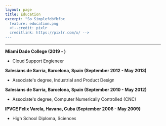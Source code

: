 ```yaml
---
layout: page
title: Education
excerpt: "So Simplefdbfbfbc
  feature: education.png 
  <!--credit: pixlr
  creditlink: https://pixlr.com/x/ -->
---
```


<!--Looking for a simple, responsive, theme for your Jekyll powered blog? Well look no further. Here be **So Simple Theme**, the follow up to [**Minimal Mistakes**](http://mmistakes.github.io/minimal-mistakes) --- by designer slash illustrator [Michael Rose](http://mademistakes.com).-->

<hr/>


  
**Miami Dade College (2019 - )**
   
   * Cloud Support Engieneer
 
**Salesians de Sarria, Barcelona, Spain (September 2012 - May 2013)**
   * Associate's degree, Industrial and Product Design
 
**Salesians de Sarria, Barcelona, Spain (September 2010 - May 2012)**
   * Associate's degree, Computer Numerically Controlled (CNC)
 
**IPVCE Felix Varela, Havana, Cuba (September 2006 - May 2009)**
   * High School Diploma, Sciences
 
  

[^1]: Example: *domain.com/category-name/post-title*
